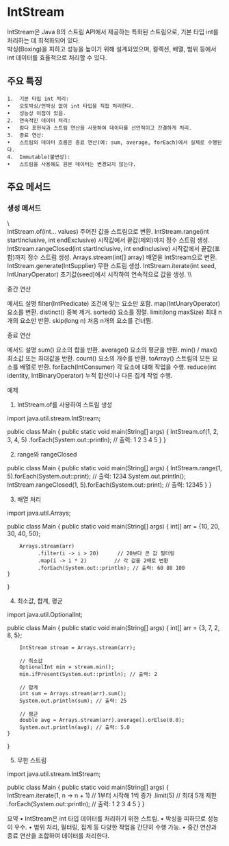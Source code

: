 # IntStream

IntStream은 Java 8의 스트림 API에서 제공하는 특화된 스트림으로, 기본 타입 int를 처리하는 데 최적화되어 있다. <br/> 
박싱(Boxing)을 피하고 성능을 높이기 위해 설계되었으며, 컬렉션, 배열, 범위 등에서 int 데이터를 효율적으로 처리할 수 있다.

## 주요 특징
	1.	기본 타입 int 처리:
	•	오토박싱/언박싱 없이 int 타입을 직접 처리한다.
	•	성능상 이점이 있음.
	2.	연속적인 데이터 처리:
	•	람다 표현식과 스트림 연산을 사용하여 데이터를 선언적이고 간결하게 처리.
	3.	종료 연산:
	•	스트림의 데이터 흐름은 종료 연산(예: sum, average, forEach)에서 실제로 수행된다.
	4.	Immutable(불변성):
	•	스트림을 사용해도 원본 데이터는 변경되지 않는다.


## 주요 메서드

### 생성 메서드

\\\
IntStream.of(int... values)	주어진 값을 스트림으로 변환.
IntStream.range(int startInclusive, int endExclusive)	시작값에서 끝값(제외)까지 정수 스트림 생성.
IntStream.rangeClosed(int startInclusive, int endInclusive)	시작값에서 끝값(포함)까지 정수 스트림 생성.
Arrays.stream(int[] array)	배열을 IntStream으로 변환.
IntStream.generate(IntSupplier)	무한 스트림 생성.
IntStream.iterate(int seed, IntUnaryOperator)	초기값(seed)에서 시작하여 연속적으로 값을 생성.
\\\

중간 연산

메서드	설명
filter(IntPredicate)	조건에 맞는 요소만 포함.
map(IntUnaryOperator)	요소를 변환.
distinct()	중복 제거.
sorted()	요소를 정렬.
limit(long maxSize)	최대 n개의 요소만 반환.
skip(long n)	처음 n개의 요소를 건너뜀.

종료 연산

메서드	설명
sum()	요소의 합을 반환.
average()	요소의 평균을 반환.
min() / max()	최소값 또는 최대값을 반환.
count()	요소의 개수를 반환.
toArray()	스트림의 모든 요소를 배열로 반환.
forEach(IntConsumer)	각 요소에 대해 작업을 수행.
reduce(int identity, IntBinaryOperator)	누적 합산이나 다른 집계 작업 수행.

예제

1. IntStream.of를 사용하여 스트림 생성

import java.util.stream.IntStream;

public class Main {
    public static void main(String[] args) {
        IntStream.of(1, 2, 3, 4, 5)
                 .forEach(System.out::println); // 출력: 1 2 3 4 5
    }
}

2. range와 rangeClosed

public class Main {
    public static void main(String[] args) {
        IntStream.range(1, 5).forEach(System.out::print); // 출력: 1234
        System.out.println();
        IntStream.rangeClosed(1, 5).forEach(System.out::print); // 출력: 12345
    }
}

3. 배열 처리

import java.util.Arrays;

public class Main {
    public static void main(String[] args) {
        int[] arr = {10, 20, 30, 40, 50};

        Arrays.stream(arr)
              .filter(i -> i > 20)      // 20보다 큰 값 필터링
              .map(i -> i * 2)         // 각 값을 2배로 변환
              .forEach(System.out::println); // 출력: 60 80 100
    }
}

4. 최소값, 합계, 평균

import java.util.OptionalInt;

public class Main {
    public static void main(String[] args) {
        int[] arr = {3, 7, 2, 8, 5};

        IntStream stream = Arrays.stream(arr);

        // 최소값
        OptionalInt min = stream.min();
        min.ifPresent(System.out::println); // 출력: 2

        // 합계
        int sum = Arrays.stream(arr).sum();
        System.out.println(sum); // 출력: 25

        // 평균
        double avg = Arrays.stream(arr).average().orElse(0.0);
        System.out.println(avg); // 출력: 5.0
    }
}

5. 무한 스트림

import java.util.stream.IntStream;

public class Main {
    public static void main(String[] args) {
        IntStream.iterate(1, n -> n + 1) // 1부터 시작해 1씩 증가
                 .limit(5)              // 최대 5개 제한
                 .forEach(System.out::println); // 출력: 1 2 3 4 5
    }
}

요약
	•	IntStream은 int 타입 데이터를 처리하기 위한 스트림.
	•	박싱을 피하므로 성능이 우수.
	•	범위 처리, 필터링, 집계 등 다양한 작업을 간단히 수행 가능.
	•	중간 연산과 종료 연산을 조합하여 데이터를 처리한다.